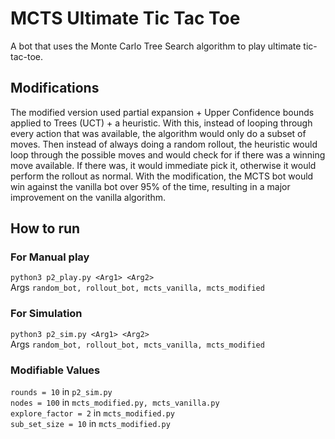 # MCTS Ultimate Tic Tac Toe
A bot that uses the Monte Carlo Tree Search algorithm to play ultimate tic-tac-toe.

## Modifications
The modified version used partial expansion + Upper Confidence bounds applied to Trees (UCT) + a heuristic. With this, instead of looping through every action that was available, the algorithm would only do a subset of moves. Then instead of always doing a random rollout, the heuristic would loop through the possible moves and would check for if there was a winning move available. If there was, it would immediate pick it, otherwise it would perform the rollout as normal. With the modification, the MCTS bot would win against the vanilla bot over 95% of the time, resulting in a major improvement on the vanilla algorithm. 

## How to run

### For Manual play
`python3 p2_play.py <Arg1> <Arg2>`  
Args `random_bot, rollout_bot, mcts_vanilla, mcts_modified`


### For Simulation
`python3 p2_sim.py <Arg1> <Arg2>`  
Args `random_bot, rollout_bot, mcts_vanilla, mcts_modified`

### Modifiable Values
`rounds = 10` in `p2_sim.py`  
`nodes = 100` in `mcts_modified.py, mcts_vanilla.py`  
`explore_factor = 2` in `mcts_modified.py`  
`sub_set_size = 10` in `mcts_modified.py`  
